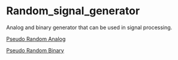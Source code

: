 # Random_signal_generator


Analog and binary generator that can be used in signal processing.

[Pseudo Random Analog](https://github.com/tacticstactics/Random_signal_generator/blob/3f4e56916f4c043838930fbaa32125f456230249/pseudo_random_analog.ipynb)

[Pseudo Random Binary](https://github.com/tacticstactics/Random_signal_generator/blob/39c9f2a1af5c1ec06aa00bc662b5120ece5714aa/pseudo_random_binary.ipynb)
